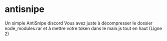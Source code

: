 # antisnipe
Un simple AntiSnipe discord
Vous avez juste à décompresser le dossier node_modules.rar et à mettre votre token dans le main.js tout en haut (Ligne 2)
